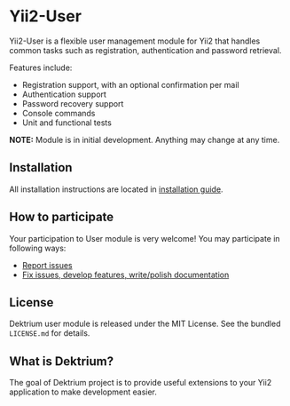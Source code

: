 Yii2-User
=========

Yii2-User is a flexible user management module for Yii2 that handles common tasks such as registration, authentication
and password retrieval.

Features include:

* Registration support, with an optional confirmation per mail
* Authentication support
* Password recovery support
* Console commands
* Unit and functional tests

**NOTE:** Module is in initial development. Anything may change at any time.

## Installation

All installation instructions are located in [installation guide](docs/installation.md).

## How to participate

Your participation to User module is very welcome! You may participate in following ways:

- [Report issues](https://github.com/dektrium/yii2-user/issues)
- [Fix issues, develop features, write/polish documentation](docs/contributing.md)

## License

Dektrium user module is released under the MIT License. See the bundled `LICENSE.md` for details.

## What is Dektrium?

The goal of Dektrium project is to provide useful extensions to your Yii2 application to make development easier.